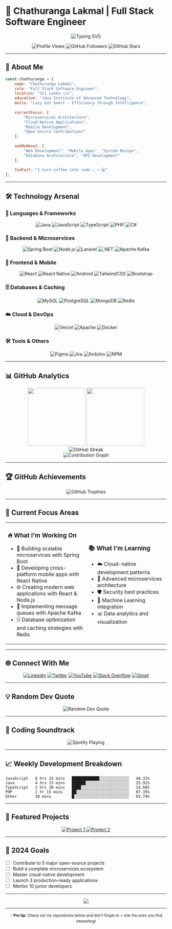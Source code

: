 # 🚀 Chathuranga Lakmal | Full Stack Software Engineer

<div align="center">
  <img src="https://readme-typing-svg.herokuapp.com?font=Fira+Code&size=28&duration=3000&pause=1000&color=00D4FF&center=true&vCenter=true&width=600&lines=Full+Stack+Software+Engineer;Mobile+%26+Web+Developer;Microservices+Architect;Open+Source+Contributor" alt="Typing SVG" />
</div>

<p align="center">
  <img src="https://komarev.com/ghpvc/?username=SL-BLACK-EAGLE&label=Profile%20Views&color=brightgreen&style=flat-square" alt="Profile Views" />
  <img src="https://img.shields.io/github/followers/SL-BLACK-EAGLE?label=Followers&style=flat-square&color=blue" alt="GitHub Followers" />
  <img src="https://img.shields.io/github/stars/SL-BLACK-EAGLE?label=Stars&style=flat-square&color=yellow" alt="GitHub Stars" />
</p>

---

## 🎯 About Me

```javascript
const chathuranga = {
    name: "Chathuranga Lakmal",
    role: "Full Stack Software Engineer",
    location: "Sri Lanka 🇱🇰",
    education: "Java Institute of Advanced Technology",
    motto: "Lazy but Smart - Efficiency through Intelligence",
    
    currentFocus: [
        "Microservices Architecture",
        "Cloud-Native Applications",
        "Mobile Development",
        "Open Source Contributions"
    ],
    
    askMeAbout: [
        "Web Development", "Mobile Apps", "System Design",
        "Database Architecture", "API Development"
    ],
    
    funFact: "I turn coffee into code ☕ → 💻"
};
```

---

## 🛠️ Technology Arsenal

### 🌟 Languages & Frameworks
<div align="center">

![Java](https://img.shields.io/badge/Java-%23ED8B00.svg?style=for-the-badge&logo=openjdk&logoColor=white)
![JavaScript](https://img.shields.io/badge/JavaScript-%23323330.svg?style=for-the-badge&logo=javascript&logoColor=%23F7DF1E)
![TypeScript](https://img.shields.io/badge/TypeScript-%23007ACC.svg?style=for-the-badge&logo=typescript&logoColor=white)
![PHP](https://img.shields.io/badge/PHP-%23777BB4.svg?style=for-the-badge&logo=php&logoColor=white)
![C#](https://img.shields.io/badge/C%23-%23239120.svg?style=for-the-badge&logo=c-sharp&logoColor=white)

</div>

### 🚀 Backend & Microservices
<div align="center">

![Spring Boot](https://img.shields.io/badge/Spring%20Boot-%236DB33F.svg?style=for-the-badge&logo=spring-boot&logoColor=white)
![Node.js](https://img.shields.io/badge/Node.js-6DA55F?style=for-the-badge&logo=node.js&logoColor=white)
![Laravel](https://img.shields.io/badge/Laravel-%23FF2D20.svg?style=for-the-badge&logo=laravel&logoColor=white)
![.NET](https://img.shields.io/badge/.NET-5C2D91?style=for-the-badge&logo=.net&logoColor=white)
![Apache Kafka](https://img.shields.io/badge/Apache%20Kafka-000?style=for-the-badge&logo=apachekafka)

</div>

### 📱 Frontend & Mobile
<div align="center">

![React](https://img.shields.io/badge/React-%2320232a.svg?style=for-the-badge&logo=react&logoColor=%2361DAFB)
![React Native](https://img.shields.io/badge/React%20Native-%2320232a.svg?style=for-the-badge&logo=react&logoColor=%2361DAFB)
![Android](https://img.shields.io/badge/Android-3DDC84?style=for-the-badge&logo=android&logoColor=white)
![TailwindCSS](https://img.shields.io/badge/Tailwind%20CSS-%2338B2AC.svg?style=for-the-badge&logo=tailwind-css&logoColor=white)
![Bootstrap](https://img.shields.io/badge/Bootstrap-%23563D7C.svg?style=for-the-badge&logo=bootstrap&logoColor=white)

</div>

### 🗄️ Databases & Caching
<div align="center">

![MySQL](https://img.shields.io/badge/MySQL-%2300f.svg?style=for-the-badge&logo=mysql&logoColor=white)
![PostgreSQL](https://img.shields.io/badge/PostgreSQL-%23316192.svg?style=for-the-badge&logo=postgresql&logoColor=white)
![MongoDB](https://img.shields.io/badge/MongoDB-%234ea94b.svg?style=for-the-badge&logo=mongodb&logoColor=white)
![Redis](https://img.shields.io/badge/Redis-%23DD0031.svg?style=for-the-badge&logo=redis&logoColor=white)

</div>

### ☁️ Cloud & DevOps
<div align="center">

![Vercel](https://img.shields.io/badge/Vercel-%23000000.svg?style=for-the-badge&logo=vercel&logoColor=white)
![Apache](https://img.shields.io/badge/Apache-%23D42029.svg?style=for-the-badge&logo=apache&logoColor=white)
![Docker](https://img.shields.io/badge/Docker-%230db7ed.svg?style=for-the-badge&logo=docker&logoColor=white)

</div>

### 🛠️ Tools & Others
<div align="center">

![Figma](https://img.shields.io/badge/Figma-%23F24E1E.svg?style=for-the-badge&logo=figma&logoColor=white)
![Jira](https://img.shields.io/badge/Jira-%230A0FFF.svg?style=for-the-badge&logo=jira&logoColor=white)
![Arduino](https://img.shields.io/badge/-Arduino-00979D?style=for-the-badge&logo=Arduino&logoColor=white)
![NPM](https://img.shields.io/badge/NPM-%23000000.svg?style=for-the-badge&logo=npm&logoColor=white)

</div>

---

## 📊 GitHub Analytics

<div align="center">
  <img height="180em" src="https://github-readme-stats.vercel.app/api?username=SL-BLACK-EAGLE&show_icons=true&theme=tokyonight&include_all_commits=true&count_private=true&hide_border=true"/>
  <img height="180em" src="https://github-readme-stats.vercel.app/api/top-langs/?username=SL-BLACK-EAGLE&layout=compact&theme=tokyonight&hide_border=true"/>
</div>

<div align="center">
  <img src="https://github-readme-streak-stats.herokuapp.com/?user=SL-BLACK-EAGLE&theme=tokyonight&hide_border=true" alt="GitHub Streak"/>
</div>

<div align="center">
  <img src="https://github-readme-activity-graph.vercel.app/graph?username=SL-BLACK-EAGLE&theme=tokyo-night&hide_border=true" alt="Contribution Graph"/>
</div>

---

## 🏆 GitHub Achievements

<div align="center">
  <img src="https://github-profile-trophy.vercel.app/?username=SL-BLACK-EAGLE&theme=tokyonight&no-frame=true&no-bg=true&margin-w=4&row=1" alt="GitHub Trophies"/>
</div>

---

## 🎯 Current Focus Areas

<table>
<tr>
<td width="50%">

### 🔥 What I'm Working On
- 🚀 Building scalable microservices with Spring Boot
- 📱 Developing cross-platform mobile apps with React Native
- 🌐 Creating modern web applications with React & Node.js
- 🔄 Implementing message queues with Apache Kafka
- 🗄️ Database optimization and caching strategies with Redis

</td>
<td width="50%">

### 📚 What I'm Learning
- ☁️ Cloud-native development patterns
- 🔧 Advanced microservices architecture
- 🛡️ Security best practices
- 🧠 Machine Learning integration
- 📊 Data analytics and visualization

</td>
</tr>
</table>

---

## 🌐 Connect With Me

<div align="center">
  
[![LinkedIn](https://img.shields.io/badge/LinkedIn-%230077B5.svg?style=for-the-badge&logo=linkedin&logoColor=white)](https://linkedin.com/in/chathuranga-lakmal-a69616206/)
[![Twitter](https://img.shields.io/badge/Twitter-%231DA1F2.svg?style=for-the-badge&logo=Twitter&logoColor=white)](https://twitter.com/slblackeagle)
[![YouTube](https://img.shields.io/badge/YouTube-%23FF0000.svg?style=for-the-badge&logo=YouTube&logoColor=white)](https://youtube.com/@kdstudiogames3602)
[![Stack Overflow](https://img.shields.io/badge/Stack%20Overflow-FE7A16?style=for-the-badge&logo=stack-overflow&logoColor=white)](https://stackoverflow.com/users/21402623)
[![Gmail](https://img.shields.io/badge/Gmail-D14836?style=for-the-badge&logo=gmail&logoColor=white)](mailto:chathudreamshms@gmail.com)

</div>

---

## 💡 Random Dev Quote

<div align="center">
  <img src="https://quotes-github-readme.vercel.app/api?type=horizontal&theme=tokyonight" alt="Random Dev Quote"/>
</div>

---

## 🎵 Coding Soundtrack

<div align="center">
  <img src="https://spotify-github-profile.vercel.app/api/spotify-playing" alt="Spotify Playing" />
</div>

---

## 📈 Weekly Development Breakdown

<!--START_SECTION:waka-->
```text
JavaScript   8 hrs 15 mins   ████████████░░░░░░░░░░░░░   48.32%
Java         4 hrs 25 mins   ██████░░░░░░░░░░░░░░░░░░░   25.91%
TypeScript   2 hrs 30 mins   ████░░░░░░░░░░░░░░░░░░░░░   14.68%
PHP          1 hr 15 mins    ██░░░░░░░░░░░░░░░░░░░░░░░   07.35%
Other        38 mins         █░░░░░░░░░░░░░░░░░░░░░░░░   03.74%
```
<!--END_SECTION:waka-->

---

## 🚀 Featured Projects

<div align="center">
  <a href="https://github.com/SL-BLACK-EAGLE/project1">
    <img src="https://github-readme-stats.vercel.app/api/pin/?username=SL-BLACK-EAGLE&repo=project1&theme=tokyonight&hide_border=true" alt="Project 1"/>
  </a>
  <a href="https://github.com/SL-BLACK-EAGLE/project2">
    <img src="https://github-readme-stats.vercel.app/api/pin/?username=SL-BLACK-EAGLE&repo=project2&theme=tokyonight&hide_border=true" alt="Project 2"/>
  </a>
</div>

---

## 🎯 2024 Goals

- [ ] Contribute to 5 major open-source projects
- [ ] Build a complete microservices ecosystem
- [ ] Master cloud-native development
- [ ] Launch 3 production-ready applications
- [ ] Mentor 10 junior developers

---

<div align="center">
  <img src="https://capsule-render.vercel.app/api?type=waving&color=gradient&height=100&section=footer&text=Thanks%20for%20visiting!&fontSize=16&fontAlignY=65&desc=Let's%20build%20something%20amazing%20together&descAlignY=85&descAlign=center"/>
</div>

---

<div align="center">
  <sub>💡 <strong>Pro tip:</strong> Check out my repositories below and don't forget to ⭐ star the ones you find interesting!</sub>
</div>
